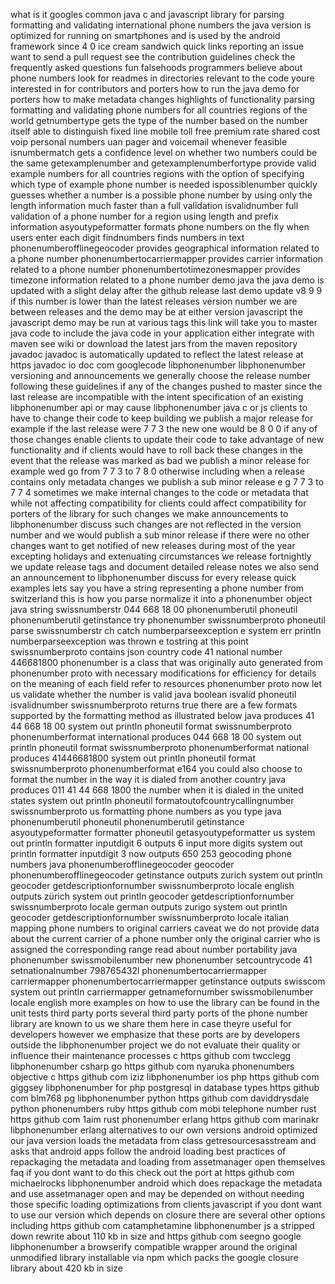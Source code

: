 what is it googles common java c and javascript library for parsing formatting and validating international phone numbers the java version is optimized for running on smartphones and is used by the android framework since 4 0 ice cream sandwich quick links reporting an issue want to send a pull request see the contribution guidelines check the frequently asked questions fun falsehoods programmers believe about phone numbers look for readmes in directories relevant to the code youre interested in for contributors and porters how to run the java demo for porters how to make metadata changes highlights of functionality parsing formatting and validating phone numbers for all countries regions of the world getnumbertype gets the type of the number based on the number itself able to distinguish fixed line mobile toll free premium rate shared cost voip personal numbers uan pager and voicemail whenever feasible isnumbermatch gets a confidence level on whether two numbers could be the same getexamplenumber and getexamplenumberfortype provide valid example numbers for all countries regions with the option of specifying which type of example phone number is needed ispossiblenumber quickly guesses whether a number is a possible phone number by using only the length information much faster than a full validation isvalidnumber full validation of a phone number for a region using length and prefix information asyoutypeformatter formats phone numbers on the fly when users enter each digit findnumbers finds numbers in text phonenumberofflinegeocoder provides geographical information related to a phone number phonenumbertocarriermapper provides carrier information related to a phone number phonenumbertotimezonesmapper provides timezone information related to a phone number demo java the java demo is updated with a slight delay after the github release last demo update v8 9 9 if this number is lower than the latest releases version number we are between releases and the demo may be at either version javascript the javascript demo may be run at various tags this link will take you to master java code to include the java code in your application either integrate with maven see wiki or download the latest jars from the maven repository javadoc javadoc is automatically updated to reflect the latest release at https javadoc io doc com googlecode libphonenumber libphonenumber versioning and announcements we generally choose the release number following these guidelines if any of the changes pushed to master since the last release are incompatible with the intent specification of an existing libphonenumber api or may cause libphonenumber java c or js clients to have to change their code to keep building we publish a major release for example if the last release were 7 7 3 the new one would be 8 0 0 if any of those changes enable clients to update their code to take advantage of new functionality and if clients would have to roll back these changes in the event that the release was marked as bad we publish a minor release for example wed go from 7 7 3 to 7 8 0 otherwise including when a release contains only metadata changes we publish a sub minor release e g 7 7 3 to 7 7 4 sometimes we make internal changes to the code or metadata that while not affecting compatibility for clients could affect compatibility for porters of the library for such changes we make announcements to libphonenumber discuss such changes are not reflected in the version number and we would publish a sub minor release if there were no other changes want to get notified of new releases during most of the year excepting holidays and extenuating circumstances we release fortnightly we update release tags and document detailed release notes we also send an announcement to libphonenumber discuss for every release quick examples lets say you have a string representing a phone number from switzerland this is how you parse normalize it into a phonenumber object java string swissnumberstr 044 668 18 00 phonenumberutil phoneutil phonenumberutil getinstance try phonenumber swissnumberproto phoneutil parse swissnumberstr ch catch numberparseexception e system err println numberparseexception was thrown e tostring at this point swissnumberproto contains json country code 41 national number 446681800 phonenumber is a class that was originally auto generated from phonenumber proto with necessary modifications for efficiency for details on the meaning of each field refer to resources phonenumber proto now let us validate whether the number is valid java boolean isvalid phoneutil isvalidnumber swissnumberproto returns true there are a few formats supported by the formatting method as illustrated below java produces 41 44 668 18 00 system out println phoneutil format swissnumberproto phonenumberformat international produces 044 668 18 00 system out println phoneutil format swissnumberproto phonenumberformat national produces 41446681800 system out println phoneutil format swissnumberproto phonenumberformat e164 you could also choose to format the number in the way it is dialed from another country java produces 011 41 44 668 1800 the number when it is dialed in the united states system out println phoneutil formatoutofcountrycallingnumber swissnumberproto us formatting phone numbers as you type java phonenumberutil phoneutil phonenumberutil getinstance asyoutypeformatter formatter phoneutil getasyoutypeformatter us system out println formatter inputdigit 6 outputs 6 input more digits system out println formatter inputdigit 3 now outputs 650 253 geocoding phone numbers java phonenumberofflinegeocoder geocoder phonenumberofflinegeocoder getinstance outputs zurich system out println geocoder getdescriptionfornumber swissnumberproto locale english outputs zürich system out println geocoder getdescriptionfornumber swissnumberproto locale german outputs zurigo system out println geocoder getdescriptionfornumber swissnumberproto locale italian mapping phone numbers to original carriers caveat we do not provide data about the current carrier of a phone number only the original carrier who is assigned the corresponding range read about number portability java phonenumber swissmobilenumber new phonenumber setcountrycode 41 setnationalnumber 798765432l phonenumbertocarriermapper carriermapper phonenumbertocarriermapper getinstance outputs swisscom system out println carriermapper getnamefornumber swissmobilenumber locale english more examples on how to use the library can be found in the unit tests third party ports several third party ports of the phone number library are known to us we share them here in case theyre useful for developers however we emphasize that these ports are by developers outside the libphonenumber project we do not evaluate their quality or influence their maintenance processes c https github com twcclegg libphonenumber csharp go https github com nyaruka phonenumbers objective c https github com iziz libphonenumber ios php https github com giggsey libphonenumber for php postgresql in database types https github com blm768 pg libphonenumber python https github com daviddrysdale python phonenumbers ruby https github com mobi telephone number rust https github com 1aim rust phonenumber erlang https github com marinakr libphonenumber erlang alternatives to our own versions android optimized our java version loads the metadata from class getresourcesasstream and asks that android apps follow the android loading best practices of repackaging the metadata and loading from assetmanager open themselves faq if you dont want to do this check out the port at https github com michaelrocks libphonenumber android which does repackage the metadata and use assetmanager open and may be depended on without needing those specific loading optimizations from clients javascript if you dont want to use our version which depends on closure there are several other options including https github com catamphetamine libphonenumber js a stripped down rewrite about 110 kb in size and https github com seegno google libphonenumber a browserify compatible wrapper around the original unmodified library installable via npm which packs the google closure library about 420 kb in size